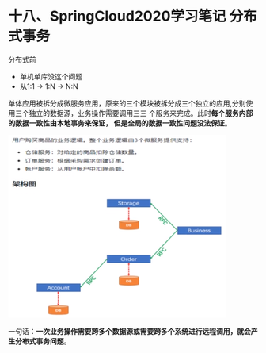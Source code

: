 # 十八、SpringCloud2020学习笔记 分布式事务

分布式前

- 单机单库没这个问题
- 从1:1 -> 1:N -> N:N

单体应用被拆分成微服务应用，原来的三个模块被拆分成三个独立的应用,分别使用三个独立的数据源，业务操作需要调用三三 个服务来完成。此时**每个服务内部的数据一致性由本地事务来保证， 但是全局的数据一致性问题没法保证**。

![](%E5%8D%81%E5%85%AB%E3%80%81SpringCloud2020%E5%AD%A6%E4%B9%A0%E7%AC%94%E8%AE%B0%20%E5%88%86%E5%B8%83%E5%BC%8F%E4%BA%8B%E5%8A%A1.assets/202303251852137.png)

一句话：**一次业务操作需要跨多个数据源或需要跨多个系统进行远程调用，就会产生分布式事务问题**。